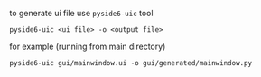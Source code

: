 to generate ui file use ```pyside6-uic``` tool

```
pyside6-uic <ui file> -o <output file>
```

for example (running from main directory)

```
pyside6-uic gui/mainwindow.ui -o gui/generated/mainwindow.py  
```